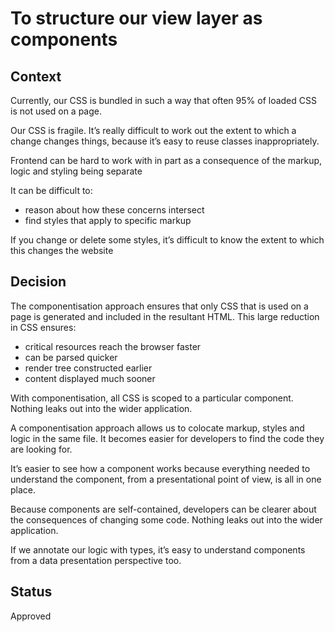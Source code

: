 # To structure our view layer as components

## Context

Currently, our CSS is bundled in such a way that often 95% of loaded CSS is not used on a page.

Our CSS is fragile. It’s really difficult to work out the extent to which a change changes things, because it’s easy to reuse classes inappropriately.

Frontend can be hard to work with in part as a consequence of the markup, logic and styling being separate

It can be difficult to:

- reason about how these concerns intersect
- find styles that apply to specific markup

If you change or delete some styles, it’s difficult to know the extent to which this changes the website

## Decision

The componentisation approach ensures that only CSS that is used on a page is generated and included in the resultant HTML. This large reduction in CSS ensures:

- critical resources reach the browser faster
- can be parsed quicker
- render tree constructed earlier
- content displayed much sooner

With componentisation, all CSS is scoped to a particular component. Nothing leaks out into the wider application. 

A componentisation approach allows us to colocate markup, styles and logic in the same file. It becomes easier for developers to find the code they are looking for.

It’s easier to see how a component works because everything needed to understand the component, from a presentational point of view, is all in one place.

Because components are self-contained, developers can be clearer about the consequences of changing some code. Nothing leaks out into the wider application.

If we annotate our logic with types, it’s easy to understand components from a data presentation perspective too.

## Status

Approved
